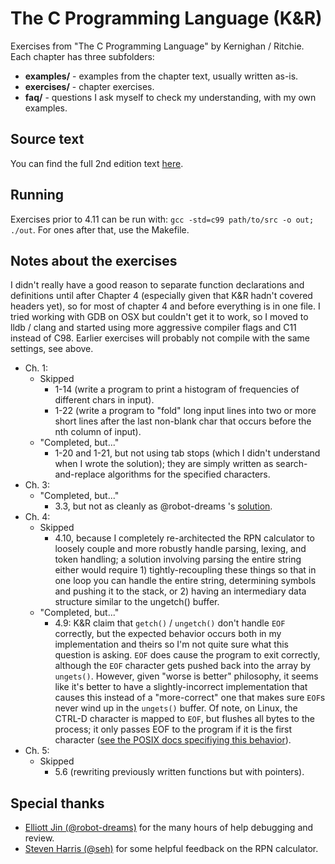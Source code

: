 # The C Programming Language (K&R)
Exercises from "The C Programming Language" by Kernighan / Ritchie. Each chapter has three subfolders:

* **examples/** - examples from the chapter text, usually written as-is.
* **exercises/** - chapter exercises.
* **faq/** - questions I ask myself to check my understanding, with my own examples.

## Source text
You can find the full 2nd edition text [here](http://cs.indstate.edu/~cbasavaraj/cs559/the_c_programming_language_2.pdf).

## Running
Exercises prior to 4.11 can be run with: `gcc -std=c99 path/to/src -o out; ./out`. For ones after that, use the Makefile.


## Notes about the exercises
I didn't really have a good reason to separate function declarations and definitions until after Chapter 4 (especially given that K&R hadn't covered headers yet), so for most of chapter 4 and before everything is in one file. I tried working with GDB on OSX but couldn't get it to work, so I moved to lldb / clang and started using more aggressive compiler flags and C11 instead of C98. Earlier exercises will probably not compile with the same settings, see above.

* Ch. 1:
  * Skipped
    * 1-14 (write a program to print a histogram of frequencies of different chars in input).
    * 1-22 (write a program to "fold" long input lines into two or more short lines after the last non-blank char that occurs before the nth column of input).
  * "Completed, but..."
    * 1-20 and 1-21, but not using tab stops (which I didn't understand when I wrote the solution); they are simply written as search-and-replace algorithms for the specified characters.
* Ch. 3:
  * "Completed, but..."
    * 3.3, but not as cleanly as @robot-dreams 's [solution](https://gist.github.com/robot-dreams/34d10248bc474f5a4312fa72e325656a).
* Ch. 4:
  * Skipped
    * 4.10, because I completely re-architected the RPN calculator to loosely couple and more robustly handle parsing, lexing, and token handling; a solution involving parsing the entire string either would require 1) tightly-recoupling these  things so that in one loop you can handle the entire string, determining symbols and pushing it to the stack, or 2) having an intermediary data structure similar to the ungetch() buffer.
  * "Completed, but..."
    * 4.9: K&R claim that `getch()` / `ungetch()` don't handle `EOF` correctly, but the expected behavior occurs both in my implementation and theirs so I'm not quite sure what this question is asking. `EOF` does cause the program to exit correctly, although the `EOF` character gets pushed back into the array by `ungets()`. However, given "worse is better" philosophy, it seems like it's better to have a slightly-incorrect implementation that causes this instead of a "more-correct" one that makes sure `EOF`s never wind up in the `ungets()` buffer. Of note, on Linux, the CTRL-D character is mapped to `EOF`, but flushes all bytes to the process; it only passes EOF to the program if it is the first character ([see the POSIX docs specifiying this  behavior](https://stackoverflow.com/questions/21260674/why-do-i-need-to-type-ctrl-d-twice-to-mark-end-of-file)).
* Ch. 5:
  * Skipped
    * 5.6 (rewriting previously written functions but with pointers).


## Special thanks
* [Elliott Jin (@robot-dreams)](https://github.com/robot-dreams) for the many hours of help debugging and review.
* [Steven Harris (@seh)](https://github.com/seh) for some helpful feedback on the RPN calculator.

